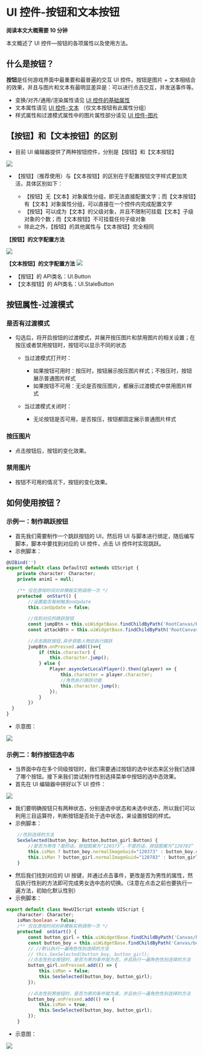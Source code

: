 # UI 控件-按钮和文本按钮

**阅读本文大概需要 10 分钟**

本文概述了 UI 控件—按钮的各项属性以及使用方法。

## 什么是按钮？

**按钮**是任何游戏界面中最重要和最普遍的交互 UI 控件。按钮是图片 + 文本相结合的效果，并且与图片和文本有最明显差异是：可以进行点击交互，并发送事件等。

- 变换/对齐/通用/渲染属性请见 [UI 控件的基础属性](https://docs.ark.online/UI/UIWidget-BaseProperties.html)
- 文本属性请见 [UI 控件-文本](https://docs.ark.online/UI/UIComponent-Text.html) （仅文本按钮有此属性分组）
- 样式属性和过渡模式属性中的图片属性部分请见 [UI 控件-图片](https://docs.ark.online/UI/UIComponent-Image.html)

## 【按钮】和【文本按钮】的区别

- 目前 UI 编辑器提供了两种按钮控件，分别是【按钮】和【文本按钮】

![](https://qn-cdn.233leyuan.com/online/76ULcJGQZ4Iz1724123279501.png)

- 【按钮】（推荐使用）与【文本按钮】的区别在于配置按钮文字样式更加灵活，具体区别如下：

  - 【按钮】无【文本】对象属性分组，即无法直接配置文字；而【文本按钮】有【文本】对象属性分组，可以直接在一个控件内完成配置文字
  - 【按钮】可以成为【文本】的父级对象，并且不限制可挂载【文本】子级对象的个数；而【文本按钮】不可挂载任何子级对象
  - 除此之外，【按钮】的其他属性与【文本按钮】完全相同

**【按钮】的文字配置方法**

![](https://qn-cdn.233leyuan.com/online/8buDD3rxN8D31724123282830.png)

**【文本按钮】的文字配置方法**
![](https://qn-cdn.233leyuan.com/online/xR7pv5FZV9iQ1724123281334.png)

- 【按钮】的 API类名：UI.Button
- 【文本按钮】的 API类名：UI.StaleButton

## 按钮属性-过渡模式

### 是否有过渡模式

- 勾选后，将开启按钮的过渡模式，并展开按压图片和禁用图片的相关设置；在按压或者禁用按钮时，按钮可以显示不同的状态

  - 当过渡模式打开时：

    - 如果按钮可用时：按压时，按钮展示按压图片样式；不按压时，按钮展示普通图片样式
    - 如果按钮不可用：无论是否按压图片，都展示过渡模式中禁用图片样式
  - 当过渡模式关闭时：

    - 无论按钮是否可用，是否按压，按钮都固定展示普通图片样式

### 按压图片

- 点击按钮后，按钮的变化效果。


### 禁用图片

- 按钮不可用的情况下，按钮的变化效果。


## 如何使用按钮？

### 示例一：制作跳跃按钮

- 首先我们需要制作一个跳跃按钮的 UI，然后将 UI 与脚本进行绑定，随后编写脚本，脚本中要找到对应的 UI 控件，点击 UI 控件时实现跳跃。
- 示例脚本：

```ts
@UIBind('')
export default class DefaultUI extends UIScript {
    private character: Character;
    private anim1 = null;
    
    /** 仅在游戏时间对非模板实例调用一次 */
    protected  onStart() {
        //设置能否每帧触发onUpdate
        this.canUpdate = false;
        
        //找到对应的跳跃按钮
        const jumpBtn = this.uiWidgetBase.findChildByPath('RootCanvas/Button_Jump') as Button
        const attackBtn = this.uiWidgetBase.findChildByPath('RootCanvas/Button_Attack') as Button
        
        //点击跳跃按钮,异步获取人物后执行跳跃
        jumpBtn.onPressed.add(()=>{
            if (this.character) {
                this.character.jump();
            } else {
                Player.asyncGetLocalPlayer().then((player) => {
                    this.character = player.character;
                    //角色执行跳跃功能
                    this.character.jump();
                });
            }
        })
  }
}
```

- 示意图：

![](https://qn-cdn.233leyuan.com/online/VW9MSqUK0KIj1724123270216.gif)

### 示例二：制作按钮选中态

- 当界面中存在多个同级按钮时，我们需要通过按钮的选中状态来区分我们选择了哪个按钮。接下来我们尝试制作性别选择菜单中按钮的选中态效果。
- 首先在 UI 编辑器中拼好以下 UI 控件：

![](https://qn-cdn.233leyuan.com/online/5L066aWA7ydM1724123277025.png)

- 我们要明确按钮只有两种状态，分别是选中状态和未选中状态，所以我们可以利用三目运算符，判断按钮是否处于选中状态，来设置按钮的样式。
- 示例脚本：

```ts
    //性别选择的方法
    SexSelected(button_boy: Button,button_girl:Button) {
        //是否为男性？是的话，按钮图案为“120373”，不是的话，按钮图案为“120783”
        this.isMan ? button_boy.normalImageGuid="120373" : button_boy.normalImageGuid="120783";
        this.isMan ? button_girl.normalImageGuid="120783" : button_girl.normalImageGuid="120373";
    }
```

- 然后我们找到对应的 UI 按键，并通过点击事件，更改是否为男性的属性，然后执行性别的方法即可完成男女选中态的切换。（注意在点击之前也要执行一遍方法，初始化默认性别）
- 示例脚本：

```ts
export default class NewUIScript extends UIScript {
    character: Character;
    isMan:boolean = false;
    /** 仅在游戏时间对非模板实例调用一次 */
    protected  onStart() {
        const button_girl = this.uiWidgetBase.findChildByPath('Canvas/button_girl') as Button;
        const button_boy = this.uiWidgetBase.findChildByPath('Canvas/button_boy') as Button;
        // //默认执行一遍角色性别选择的方法
        // this.SexSelected(button_boy, button_girl);
        //点击性别女按钮时，是否为男的条件就为否，并且执行一遍角色性别选择的方法
        button_girl.onPressed.add(() => {
            this.isMan = false;
            this.SexSelected(button_boy, button_girl);
        });
    
        //点击性别男按钮时，是否为男的条件就为真，并且执行一遍角色性别选择的方法
        button_boy.onPressed.add(() => {
            this.isMan = true;
            this.SexSelected(button_boy, button_girl);
        });
    }
```

- 示意图：

![](https://qn-cdn.233leyuan.com/online/RROdJrT7YhB21724123267207.gif)
